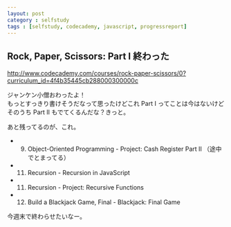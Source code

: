 ```yaml
---
layout: post
category : selfstudy
tags : [selfstudy, codecademy, javascript, progressreport]
---
```

## Rock, Paper, Scissors: Part I 終わった

http://www.codecademy.com/courses/rock-paper-scissors/0?curriculum_id=4f4b35445cb288000300000c

ジャンケン小僧おわったよ！  
もっとすっきり書けそうだなって思ったけどこれ Part I ってことは今はないけどそのうち Part II もでてくるんだな？きっと。  

あと残ってるのが、これ。
* 9. Object-Oriented Programming - Project: Cash Register Part II （途中でとまってる）
* 11. Recursion - Recursion in JavaScript
* 11. Recursion - Project: Recursive Functions 
* 12. Build a Blackjack Game, Final - Blackjack: Final Game

今週末で終わらせたいなー。